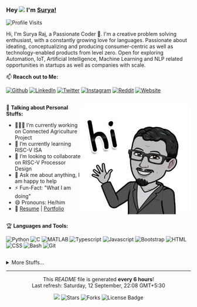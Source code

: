 ### Hey <img src="https://media.giphy.com/media/hvRJCLFzcasrR4ia7z/giphy.gif" width="25px"> I'm [Surya!](https://www.suryakantamangaraj.github.io/)

![Profile Visits](https://gpvc.arturio.dev/suryakantamangaraj)

Hi, I'm Surya Raj, a Passionate Coder 🚀. I'm a creative problem solving enthusiast, with a constantly growing love for languages.
Passionate about ideating, conceptualizing and producing consumer-centric as well as technology-enabled products from level zero. Open for exploring Automation, IoT, Artificial Intelligence, Machine Learning and NLP related opportunities in startups as well as companies with scale.


📫 **Reacch out to Me:**

<p>
<a href="https://github.com/suryakantamangaraj" target="_blank"><img alt="Github" src="https://img.shields.io/badge/GitHub-%2312100E.svg?&style=for-the-badge&logo=Github&logoColor=white" /></a>
<a href="https://www.linkedin.com/in/suryakanta-mangaraj" target="_blank"><img alt="LinkedIn" src="https://img.shields.io/badge/linkedin-%230077B5.svg?&style=for-the-badge&logo=linkedin&logoColor=white" /></a>
<a href="https://twitter.com/_suryaraj_" target="_blank"><img alt="Twitter" src="https://img.shields.io/badge/twitter-%231DA1F2.svg?&style=for-the-badge&logo=twitter&logoColor=white" /></a>
<a href="https://www.instagram.com/suryaraj.ig/"><img alt="Instagram" src="https://img.shields.io/badge/Instagram-3f729b.svg?&style=for-the-badge&logo=Instagram&logoColor=white" /></a>
<a href="https://www.reddit.com/user/suryakantamangaraj"><img alt="Reddit" src="https://img.shields.io/badge/Reddit-FF4500.svg?&style=for-the-badge&logo=Reddit&logoColor=white" /></a>
<a href="https://suryakantamangaraj.github.io/"><img alt="Website" src="https://img.shields.io/badge/Website-4285F4.svg?&style=for-the-badge&logo=Google%20Chrome&logoColor=white" /></a>
</p>


##

<img align="right" alt="jpg" width="300px" src="https://github.com/suryakantamangaraj/PublicAssets/blob/master/gif/profile.gif" />

🙏 **Talking about Personal Stuffs:**

- 👨🏽‍💻 I’m currently working on Connected Agriculture Project
- 🌱 I’m currently learning RISC-V ISA
- 👯 I’m looking to collaborate on RISC-V Processor Design
- 💬 Ask me about anything, I am happy to help
- ⚡️ Fun-Fact: "What I am doing"
- 😄 Pronouns: He/him
- 📝 [Resume](https://youtu.be/jHJ1Ns6561k) | [Portfolio](https://suryakantamangaraj.github.io/#!/portfolio)

##

🏆 **Languages and Tools:**  

![Python](https://img.shields.io/badge/python-green.svg?&style=flat&logo=python&ogoColor=white)
![C](https://img.shields.io/badge/C-brightgreen.svg?&style=flat&logo=c&ogoColor=white)
![MATLAB](https://img.shields.io/badge/MATLAB-yellowgreen.svg?&style=flat&logo=matrix&ogoColor=white)
![Typescript](https://img.shields.io/badge/Typescript-yellow.svg?&style=flat&logo=typescript&ogoColor=white)
![Javascript](https://img.shields.io/badge/Javascript-orange.svg?&style=flat&logo=javascript&ogoColor=white)
![Bootstrap](https://img.shields.io/badge/Bootstrap-red.svg?&style=flat&logo=bootstrap&ogoColor=white)
![HTML](https://img.shields.io/badge/HTML-blue.svg?&style=flat&logo=html5&ogoColor=white)
![CSS](https://img.shields.io/badge/CSS-lightgrey.svg?&style=flat&logo=css3&ogoColor=white)
![Bash](https://img.shields.io/badge/Bash-772953.svg?&style=flat&logo=GNU%20bash&ogoColor=white)
![Git](https://img.shields.io/badge/Git-9cf.svg?&style=flat&logo=git&ogoColor=white)

## 


<details>

<summary>
  More Stuffs...
</summary>


🏵️ **I'm working on:**

### Connected Agriculture

<a href="https://github.com/suryakantamangaraj">
	<img align="left" src="https://github.com/suryakantamangaraj/PublicAssets/blob/master/Images/ConnAgriculture.jfif">
</a>

Agriculture is a field, where modern technologies can be applied efficiently.
Although, the farming sector may seem something archaic for many people.
Anyway, a smart farming conception is not a sci-fi one, it is a real working approach that simplifies agricultural processes and makes them automated.
It can be divided into two conception — smart agriculture and AgriTech.
AgriTech is a software that is created for the improvement of some farming processes.
Smart agriculture is referred to the application of the Internet of Things, utilization of various devices connected to each other.
Visit <https://suryakantamangaraj.github.io> if you are interested!

## 

⭐ **Other Activities:**

| 📰 BLOGS | 📖 ARTICLES |
| :--- | :--- |
| [How Jenkins can help build your code](https://medium.com/) | [Micorservices with Docker](https://www.youtube.com/) |
| [Kubernetes and Docker setup using Ansible](https://medium.com/) | [Guide to Linux](https://www.youtube.com/) |
| [Automation with Ansible](https://medium.com) | [Ansible Automation](https://www.youtube.com) |

##

🔔 **My Recent GitHub Activities:**

<!--START_SECTION:activity-->
<!--END_SECTION:activity-->

##

📊 **This Week I Spent My Time On:**

<!--START_SECTION:waka-->
<!--END_SECTION:waka-->

##

📈 **My GitHub Stats:**

<p align="center"> <img src="https://github-readme-stats.vercel.app/api?username=suryakantamangaraj&count_private=true&show_icons=true&theme=graywhite&bg_color=DEG,FF8F1C,ffffff,509E2F" alt="suryakantamangaraj" />


</details>

------------
<p align="center">This <i>README</i> file is generated <b>every 6 hours</b>!</br>Last refresh: Saturday, 12 September, 22:08 GMT+5:30</p>
<p align="center">
<img src="https://github.com/suryakantamangaraj/suryakantamangaraj/workflows/README%20build/badge.svg" /> 
<img alt="Stars" src="https://img.shields.io/github/stars/suryakantamangaraj/suryakantamangaraj?style=plastic&labelColor=343b41"/>
<img alt="Forks" src="https://img.shields.io/github/forks/suryakantamangaraj/suryakantamangaraj?style=plastic&labelColor=343b41"/>
<img src="https://img.shields.io/github/license/suryakantamangaraj/suryakantamangaraj?color=brightgreen" alt="License Badge"/>
</p>



